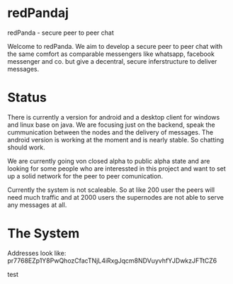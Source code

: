 redPandaj
=========

redPanda - secure peer to peer chat


Welcome to redPanda. We aim to develop a secure peer to peer chat with the same comfort as comparable messengers like whatsapp, facebook messenger and co. but give a decentral, secure inferstructure to deliver messages.

Status
=========
There is currently a version for android and a desktop client for windows and linux base on java. We are focusing just on the backend, speak the cummunication between the nodes and the delivery of messages.
The android version is working at the moment and is nearly stable. So chatting should work.

We are currently going von closed alpha to public alpha state and are looking for some people who are interessted in this project and want to set up a solid network for the peer to peer comunication.

Currently the system is not scaleable. So at like 200 user the peers will need much traffic and at 2000 users the supernodes are not able to serve any messages at all.


The System
=========
Addresses look like: pr7768EZp1Y8PwQhozCfacTNjL4iRxgJqcm8NDVuyvhfYJDwkzJFTtCZ6


test
